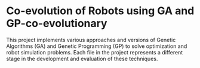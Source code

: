 # Co-evolution of Robots using GA and GP-co-evolutionary

This project implements various approaches and versions of Genetic Algorithms (GA) and Genetic Programming (GP) to solve optimization and robot simulation problems. Each file in the project represents a different stage in the development and evaluation of these techniques.
